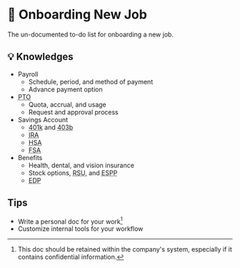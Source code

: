 # 💼 Onboarding New Job

The un-documented to-do list for onboarding a new job.

## 💡 Knowledges

- Payroll
  - Schedule, period, and method of payment
  - Advance payment option
- <abbr title="Paid time off">PTO</abbr>
  - Quota, accrual, and usage
  - Request and approval process
- Savings Account
  - <abbr title="401(k)">401k</abbr> and <abbr title="403(b)">403b</abbr>
  - <abbr title="Individual Retirement Arrangements">IRA</abbr>
  - <abbr title="Health Savings Account">HSA</abbr>
  - <abbr title="Flexible Spending Account">FSA</abbr>
- Benefits
  - Health, dental, and vision insurance
  - Stock options, <abbr title="Restricted Stock Unit">RSU</abbr>, and <abbr title="Employee Stock Purchase Plan">ESPP</abbr>
  - <abbr title="Employee Discount Program">EDP</abbr>

## Tips

- Write a personal doc for your work[^1]
- Customize internal tools for your workflow

[^1]: This doc should be retained within the company's system, especially if it contains confidential information.

